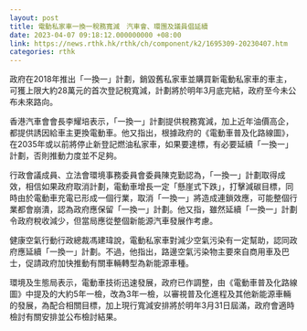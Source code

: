 ```yaml
---
layout: post
title: 電動私家車一換一稅務寬減　汽車會、環團及議員倡延續
date: 2023-04-07 09:18:12.000000000 +08:00
link: https://news.rthk.hk/rthk/ch/component/k2/1695309-20230407.htm
categories: rthk
---
```


政府在2018年推出「一換一」計劃，銷毀舊私家車並購買新電動私家車的車主，可獲上限大約28萬元的首次登記稅寬減，計劃將於明年3月底完結，政府至今未公布未來路向。

香港汽車會會長李耀培表示，「一換一」計劃提供稅務寬減，加上近年油價高企，都提供誘因給車主更換電動車。他又指出，根據政府的《電動車普及化路線圖》，在2035年或以前將停止新登記燃油私家車，如果要達標，有必要延續「一換一」計劃，否則推動力度並不足夠。

行政會議成員、立法會環境事務委員會委員陳克勤認為，「一換一」計劃取得成效，相信如果政府取消計劃，電動車增長一定「懸崖式下跌」，打擊減碳目標，同時由於電動車充電已形成一個行業，取消「一換一」將造成連鎖效應，可能整個行業都會崩潰，認為政府應保留「一換一」計劃。他又指，雖然延續「一換一」計劃令政府稅收減少，但當局應從整個新能源汽車發展作考慮。

健康空氣行動行政總裁馮建瑋說，電動私家車對減少空氣污染有一定幫助，認同政府應延續「一換一」計劃。不過，他指出，路邊空氣污染物主要來自商用車及巴士，促請政府加快推動有關車輛轉型為新能源車種。

環境及生態局表示，電動車技術迅速發展，政府已作調整，由《電動車普及化路線圖》中提及的大約5年一檢，改為3年一檢，以審視普及化進程及其他新能源車輛的發展，為配合相關目標，加上現行寬減安排將於明年3月31日屆滿，政府會適時檢討有關安排並公布檢討結果。
